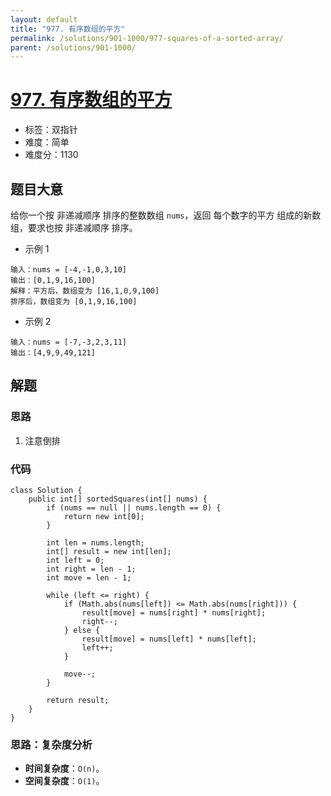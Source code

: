 ```yaml
---
layout: default
title: "977. 有序数组的平方"
permalink: /solutions/901-1000/977-squares-of-a-sorted-array/
parent: /solutions/901-1000/
---
```


# [977. 有序数组的平方](https://leetcode.cn/problems/squares-of-a-sorted-array/description/)

- 标签：双指针
- 难度：简单
- 难度分：1130

## 题目大意

给你一个按 非递减顺序 排序的整数数组 `nums`，返回 每个数字的平方 组成的新数组，要求也按 非递减顺序 排序。

- 示例 1

```
输入：nums = [-4,-1,0,3,10]
输出：[0,1,9,16,100]
解释：平方后，数组变为 [16,1,0,9,100]
排序后，数组变为 [0,1,9,16,100]
```

- 示例 2

```
输入：nums = [-7,-3,2,3,11]
输出：[4,9,9,49,121]
```

## 解题

### 思路

1. 注意倒排

### 代码

```java[]
class Solution {
    public int[] sortedSquares(int[] nums) {
        if (nums == null || nums.length == 0) {
            return new int[0];
        }

        int len = nums.length;
        int[] result = new int[len];
        int left = 0;
        int right = len - 1;
        int move = len - 1;

        while (left <= right) {
            if (Math.abs(nums[left]) <= Math.abs(nums[right])) {
                result[move] = nums[right] * nums[right];
                right--;
            } else {
                result[move] = nums[left] * nums[left];
                left++;
            }

            move--;
        }

        return result;
    }
}
```

### 思路：复杂度分析

- **时间复杂度**：`O(n)`。
- **空间复杂度**：`O(1)`。
